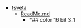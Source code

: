 - <a href = "E:\Node_projects\Node_Way\Education\htmlbook.ru\content\HTML\tsveta\cat.tsveta\dir.tsveta.md">tsveta</a>
    - <a href = "E:\Node_projects\Node_Way\Education\htmlbook.ru\content\HTML\tsveta\ReadMe.md">ReadMe.md</a>
        - *## color 16 bit S_1
